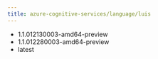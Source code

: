 ```yaml
---
title: azure-cognitive-services/language/luis
---
```

- 1.1.012130003-amd64-preview
- 1.1.012280003-amd64-preview
- latest
